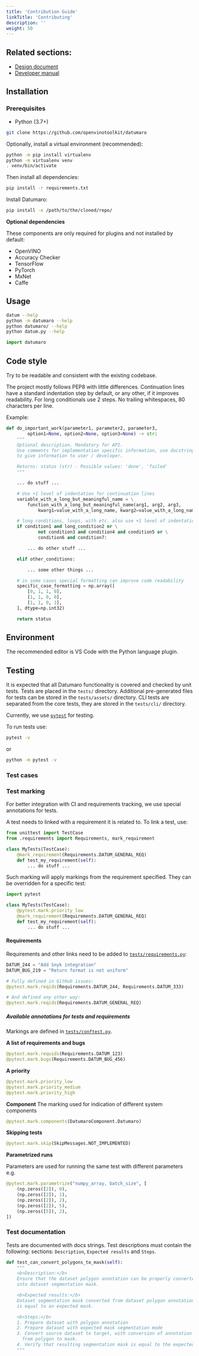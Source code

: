 ```yaml
---
title: 'Contribution Guide'
linkTitle: 'Contributing'
description: ''
weight: 50
---
```


## Related sections:

- [Design document](/docs/design/)
- [Developer manual](/api/api/developer_manual.html)

## Installation

### Prerequisites

- Python (3.7+)

``` bash
git clone https://github.com/openvinotoolkit/datumaro
```

Optionally, install a virtual environment (recommended):

``` bash
python -m pip install virtualenv
python -m virtualenv venv
. venv/bin/activate
```

Then install all dependencies:

``` bash
pip install -r requirements.txt
```

Install Datumaro:
``` bash
pip install -e /path/to/the/cloned/repo/
```

**Optional dependencies**

These components are only required for plugins and not installed by default:

- OpenVINO
- Accuracy Checker
- TensorFlow
- PyTorch
- MxNet
- Caffe

## Usage

``` bash
datum --help
python -m datumaro --help
python datumaro/ --help
python datum.py --help
```

``` python
import datumaro
```

## Code style

Try to be readable and consistent with the existing codebase.

The project mostly follows PEP8 with little differences.
Continuation lines have a standard indentation step by default,
or any other, if it improves readability. For long conditionals use 2 steps.
No trailing whitespaces, 80 characters per line.

Example:

```python
def do_important_work(parameter1, parameter2, parameter3,
        option1=None, option2=None, option3=None) -> str:
    """
    Optional description. Mandatory for API.
    Use comments for implementation specific information, use docstrings
    to give information to user / developer.

    Returns: status (str) - Possible values: 'done', 'failed'
    """

    ... do stuff ...

    # Use +1 level of indentation for continuation lines
    variable_with_a_long_but_meaningful_name = \
        function_with_a_long_but_meaningful_name(arg1, arg2, arg3,
            kwarg1=value_with_a_long_name, kwarg2=value_with_a_long_name)

    # long conditions, loops, with etc. also use +1 level of indentation
    if condition1 and long_condition2 or \
            not condition3 and condition4 and condition5 or \
            condition6 and condition7:

        ... do other stuff ...

    elif other_conditions:

        ... some other things ...

    # in some cases special formatting can improve code readability
    specific_case_formatting = np.array([
        [0, 1, 1, 0],
        [1, 1, 0, 0],
        [1, 1, 0, 1],
    ], dtype=np.int32)

    return status
```

## Environment

The recommended editor is VS Code with the Python language plugin.

## Testing <a id="testing"></a>

It is expected that all Datumaro functionality is covered and checked by
unit tests. Tests are placed in the `tests/` directory. Additional
pre-generated files for tests can be stored in the `tests/assets/` directory.
CLI tests are separated from the core tests, they are stored in the
`tests/cli/` directory.

Currently, we use [`pytest`](https://docs.pytest.org/) for testing.

To run tests use:

``` bash
pytest -v
```
or
``` bash
python -m pytest -v
```

### Test cases <a id="Test_case_description"></a>

### Test marking <a id="Test_marking"></a>

For better integration with CI and requirements tracking,
we use special annotations for tests.

A test needs to linked with a requirement it is related to. To link a
test, use:

```python
from unittest import TestCase
from .requirements import Requirements, mark_requirement

class MyTests(TestCase):
    @mark_requirement(Requirements.DATUM_GENERAL_REQ)
    def test_my_requirement(self):
        ... do stuff ...
```

Such marking will apply markings from the requirement specified.
They can be overridden for a specific test:

```python
import pytest

class MyTests(TestCase):
    @pytest.mark.priority_low
    @mark_requirement(Requirements.DATUM_GENERAL_REQ)
    def test_my_requirement(self):
        ... do stuff ...
```

#### Requirements <a id="Requirements"></a>

Requirements and other links need to be added to [`tests/requirements.py`](https://github.com/openvinotoolkit/datumaro/tree/develop/tests/requirements.py):

```python
DATUM_244 = "Add Snyk integration"
DATUM_BUG_219 = "Return format is not uniform"
```

```python
# Fully defined in GitHub issues:
@pytest.mark.reqids(Requirements.DATUM_244, Requirements.DATUM_333)

# And defined any other way:
@pytest.mark.reqids(Requirements.DATUM_GENERAL_REQ)
```


##### Available annotations for tests and requirements

Markings are defined in [`tests/conftest.py`](https://github.com/openvinotoolkit/datumaro/tree/develop/tests/conftest.py).

**A list of requirements and bugs**
```python
@pytest.mark.requids(Requirements.DATUM_123)
@pytest.mark.bugs(Requirements.DATUM_BUG_456)
```

**A priority**
```python
@pytest.mark.priority_low
@pytest.mark.priority_medium
@pytest.mark.priority_high
```

**Component**
The marking used for indication of different system components

```python
@pytest.mark.components(DatumaroComponent.Datumaro)
```

**Skipping tests**

```python
@pytest.mark.skip(SkipMessages.NOT_IMPLEMENTED)
```

**Parametrized runs**

Parameters are used for running the same test with different parameters e.g.

```python
@pytest.mark.parametrize("numpy_array, batch_size", [
    (np.zeros([2]), 0),
    (np.zeros([2]), 1),
    (np.zeros([2]), 2),
    (np.zeros([2]), 5),
    (np.zeros([5]), 2),
])
```

### Test documentation <a id="TestDoc"></a>

Tests are documented with docs strings. Test descriptions must contain
the following: sections: `Description`, `Expected results` and `Steps`.

```python
def test_can_convert_polygons_to_mask(self):
    """
    <b>Description:</b>
    Ensure that the dataset polygon annotation can be properly converted
    into dataset segmentation mask.

    <b>Expected results:</b>
    Dataset segmentation mask converted from dataset polygon annotation
    is equal to an expected mask.

    <b>Steps:</b>
    1. Prepare dataset with polygon annotation
    2. Prepare dataset with expected mask segmentation mode
    3. Convert source dataset to target, with conversion of annotation
      from polygon to mask.
    4. Verify that resulting segmentation mask is equal to the expected mask.
    """
```
